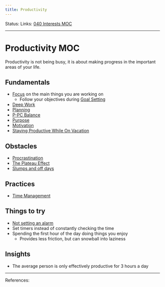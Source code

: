 ```yaml
---
title: Productivity
---
```

Status:
Links: [040 Interests MOC](out/040-interests-moc.md)
___
# Productivity MOC
Productivity is not being busy, it is about making progress in the important areas of your life.
## Fundamentals
- [Focus](out/focus.md) on the main things you are working on
	- Follow your objectives during [Goal Setting](out/goal-setting.md)
- [Deep Work](out/deep-work.md)
- [Planning](out/planning.md)
- [P-PC Balance](out/p-pc-balance.md)
- [Purpose](out/purpose.md)
- [Motivation](out/motivation.md)
- [Staying Productive While On Vacation](out/staying-productive-while-on-vacation.md)
## Obstacles
- [Procrastination](out/procrastination.md)
- [The Plateau Effect](out/the-plateau-effect.md)
- [Slumps and off days](out/slumps-and-off-days.md)
## Practices
- [Time Management](out/time-management.md)
## Things to try
- [Not setting an alarm](out/not-setting-an-alarm.md)
- Set timers instead of constantly checking the time
- Spending the first hour of the day doing things you enjoy
	- Provides less friction, but can snowball into laziness
## Insights
- The average person is only effectively productive for 3 hours a day
___
References: